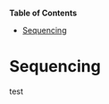 <!-- START doctoc generated TOC please keep comment here to allow auto update -->
<!-- DON'T EDIT THIS SECTION, INSTEAD RE-RUN doctoc TO UPDATE -->
**Table of Contents**

- [Sequencing](#sequencing)

<!-- END doctoc generated TOC please keep comment here to allow auto update -->

# Sequencing

test
